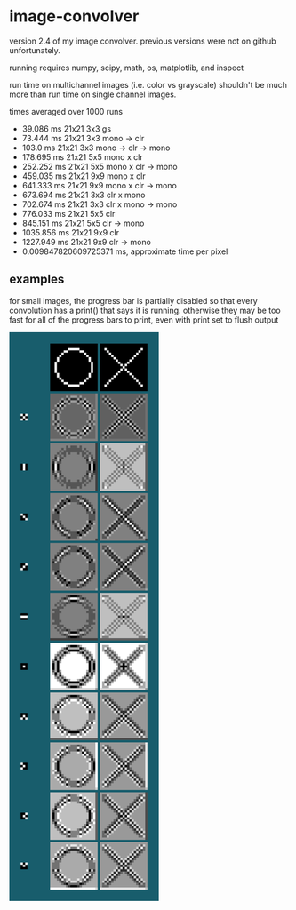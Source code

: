 # image-convolver
version 2.4 of my image convolver. previous versions were not on github unfortunately.

running requires numpy, scipy, math, os, matplotlib, and inspect

run time on multichannel images (i.e. color vs grayscale) shouldn't be much more than run time on single channel images.

times averaged over 1000 runs

* 39.086 ms 21x21 3x3 gs
* 73.444 ms 21x21 3x3 mono -> clr
* 103.0 ms 21x21 3x3 mono -> clr -> mono
* 178.695 ms 21x21 5x5 mono x clr
* 252.252 ms 21x21 5x5 mono x clr -> mono
* 459.035 ms 21x21 9x9 mono x clr
* 641.333 ms 21x21 9x9 mono x clr -> mono
* 673.694 ms 21x21 3x3 clr x mono
* 702.674 ms 21x21 3x3 clr x mono -> mono
* 776.033 ms 21x21 5x5 clr
* 845.151 ms 21x21 5x5 clr -> mono
* 1035.856 ms 21x21 9x9 clr
* 1227.949 ms 21x21 9x9 clr -> mono
* 0.009847820609725371 ms, approximate time per pixel

## examples
for small images, the progress bar is partially disabled so that every convolution has a print() that says it is running. otherwise they may be too fast for all of the progress bars to print, even with print set to flush output

![](o_x_demostration.png)
